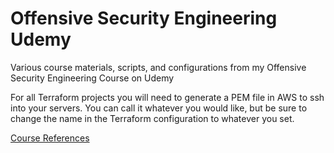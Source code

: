 # Offensive Security Engineering Udemy
Various course materials, scripts, and configurations from my Offensive Security Engineering Course on Udemy


For all Terraform projects you will need to generate a PEM file in AWS to ssh into your servers. You can call it whatever you would like, but be sure to change the name in the Terraform configuration to whatever you set.

[Course References](https://github.com/3ndG4me/Offensive-Security-Engineering-Udemy/tree/master)

